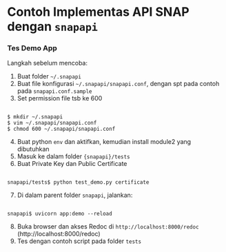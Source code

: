 # Contoh Implementas API SNAP dengan `snapapi`

### Tes Demo App
Langkah sebelum mencoba:
1.  Buat folder `~/.snapapi`
2.  Buat file konfigurasi `~/.snapapi/snapapi.conf`, dengan spt pada contoh pada `snapapi.conf.sample`
3.  Set permission file tsb ke 600

```shell    

$ mkdir ~/.snapapi
$ vim ~/.snapapi/snapapi.conf
$ chmod 600 ~/.snapapi/snapapi.conf

```

4.  Buat python `env` dan aktifkan, kemudian install module2 yang dibutuhkan
5.  Masuk ke dalam folder `{snapapi}/tests`
6.  Buat Private Key dan Public Certificate

```shell

snapapi/tests$ python test_demo.py certificate

```

7.  Di dalam parent folder `snapapi`, jalankan:

```shell
    
snapapi$ uvicorn app:demo --reload

```

8.  Buka browser dan akses Redoc di `http://localhost:8000/redoc` (http://localhost:8000/redoc)
9.  Tes dengan contoh script pada folder `tests`